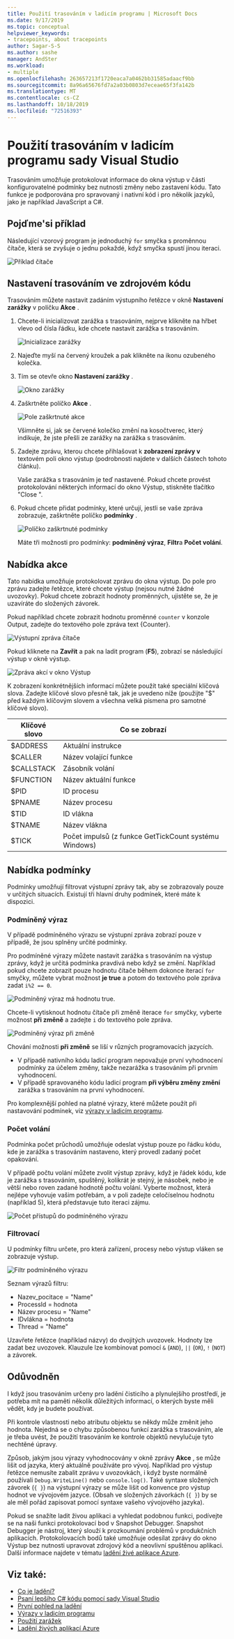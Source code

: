```yaml
---
title: Použití trasováním v ladicím programu | Microsoft Docs
ms.date: 9/17/2019
ms.topic: conceptual
helpviewer_keywords:
- tracepoints, about tracepoints
author: Sagar-S-S
ms.author: sashe
manager: AndSter
ms.workload:
- multiple
ms.openlocfilehash: 263657213f1720eaca7a0462bb31585adaacf9bb
ms.sourcegitcommit: 8a96a65676fd7a2a03b0803d7eceae65f3fa142b
ms.translationtype: MT
ms.contentlocale: cs-CZ
ms.lasthandoff: 10/18/2019
ms.locfileid: "72516393"
---
```

# <a name="use-tracepoints-in-the-visual-studio-debugger"></a>Použití trasováním v ladicím programu sady Visual Studio

Trasováním umožňuje protokolovat informace do okna výstup v části konfigurovatelné podmínky bez nutnosti změny nebo zastavení kódu. Tato funkce je podporována pro spravovaný i nativní kód i pro několik jazyků, jako je například JavaScript a C#.

## <a name="let39s-take-an-example"></a>Pojďme&#39;si příklad

Následující vzorový program je jednoduchý `for` smyčka s proměnnou čítače, která se zvyšuje o jednu pokaždé, když smyčka spustí jinou iteraci.

![Příklad čítače](../debugger/media/counterexample.png "Příklad čítače")

## <a name="set-tracepoints-in-source-code"></a>Nastavení trasováním ve zdrojovém kódu

Trasováním můžete nastavit zadáním výstupního řetězce v okně **Nastavení zarážky** v políčku **Akce** .

1. Chcete-li inicializovat zarážka s trasováním, nejprve klikněte na hřbet vlevo od čísla řádku, kde chcete nastavit zarážka s trasováním.

   ![Inicializace zarážky](../debugger/media/breakpointinitialization.png "Inicializace zarážky")

2. Najeďte myší na červený kroužek a pak klikněte na ikonu ozubeného kolečka.
3. Tím se otevře okno **Nastavení zarážky** .

   ![Okno zarážky](../debugger/media/breakpointwindow.png "Okno zarážky")

4. Zaškrtněte políčko **Akce** .

   ![Pole zaškrtnuté akce](../debugger/media/checkedactionsbox.png "Pole zaškrtnuté akce")

   Všimněte si, jak se červené kolečko změní na kosočtverec, který indikuje, že jste přešli ze zarážky na zarážka s trasováním.

5. Zadejte zprávu, kterou chcete přihlašovat k **zobrazení zprávy v** textovém poli okno výstup (podrobnosti najdete v dalších částech tohoto článku).

   Vaše zarážka s trasováním je teď nastavené. Pokud chcete provést protokolování některých informací do okno Výstup, stiskněte tlačítko &quot;Close &quot;.

6. Pokud chcete přidat podmínky, které určují, jestli se vaše zpráva zobrazuje, zaškrtněte políčko **podmínky** .

   ![Políčko zaškrtnuté podmínky](../debugger/media/checkedconditionsbox.png "Políčko zaškrtnuté podmínky")

   Máte tři možnosti pro podmínky: **podmíněný výraz**, **Filtr**a **Počet volání**.

## <a name="actions-menu"></a>Nabídka akce

Tato nabídka umožňuje protokolovat zprávu do okna výstup. Do pole pro zprávu zadejte řetězce, které chcete výstup (nejsou nutné žádné uvozovky). Pokud chcete zobrazit hodnoty proměnných, ujistěte se, že je uzavíráte do složených závorek.

Pokud například chcete zobrazit hodnotu proměnné `counter` v konzole Output, zadejte do textového pole zpráva text {Counter}.

![Výstupní zpráva čítače](../debugger/media/counteroutputmessage.png "Výstupní zpráva čítače")

Pokud kliknete na **Zavřít** a pak na ladit program (**F5**), zobrazí se následující výstup v okně výstup.

![Zpráva akcí v okno Výstup](../debugger/media/actionsmessageinoutputwindow.png "Zpráva akcí v okno Výstup")

K zobrazení konkrétnějších informací můžete použít také speciální klíčová slova. Zadejte klíčové slovo přesně tak, jak je uvedeno níže (použijte "$" před každým klíčovým slovem a všechna velká písmena pro samotné klíčové slovo).

| Klíčové slovo | Co se zobrazí |
| --- | --- |
| $ADDRESS | Aktuální instrukce |
| $CALLER | Název volající funkce |
| $CALLSTACK | Zásobník volání |
| $FUNCTION | Název aktuální funkce |
| $PID | ID procesu |
| $PNAME | Název procesu |
| $TID | ID vlákna |
| $TNAME   | Název vlákna |
| $TICK | Počet impulsů (z funkce GetTickCount systému Windows) |

## <a name="conditions-menu"></a>Nabídka podmínky

Podmínky umožňují filtrovat výstupní zprávy tak, aby se zobrazovaly pouze v určitých situacích. Existují tři hlavní druhy podmínek, které máte k dispozici.

### <a name="conditional-expression"></a>Podmíněný výraz
V případě podmíněného výrazu se výstupní zpráva zobrazí pouze v případě, že jsou splněny určité podmínky.

Pro podmíněné výrazy můžete nastavit zarážka s trasováním na výstup zprávy, když je určitá podmínka pravdivá nebo když se změní. Například pokud chcete zobrazit pouze hodnotu čítače během dokonce iterací `for` smyčky, můžete vybrat možnost **je true** a potom do textového pole zpráva zadat `i%2 == 0`.

![Podmíněný výraz má hodnotu true.](../debugger/media/conditionalexpressionistrue.png "Podmíněný výraz má hodnotu true.")

Chcete-li vytisknout hodnotu čítače při změně iterace `for` smyčky, vyberte možnost **při změně** a zadejte `i` do textového pole zpráva.

![Podmíněný výraz při změně](../debugger/media/conditionalexpressionwhenchanged.png "Podmíněný výraz při změně")

Chování možnosti **při změně** se liší v různých programovacích jazycích.

- V případě nativního kódu ladicí program nepovažuje první vyhodnocení podmínky za účelem změny, takže nezarážka s trasováním při prvním vyhodnocení.
- V případě spravovaného kódu ladicí program **při výběru změny změní** zarážka s trasováním na první vyhodnocení.

Pro komplexnější pohled na platné výrazy, které můžete použít při nastavování podmínek, viz [výrazy v ladicím programu](expressions-in-the-debugger.md).

### <a name="hit-count"></a>Počet volání
Podmínka počet průchodů umožňuje odeslat výstup pouze po řádku kódu, kde je zarážka s trasováním nastaveno, který provedl zadaný počet opakování.

V případě počtu volání můžete zvolit výstup zprávy, když je řádek kódu, kde je zarážka s trasováním, spuštěný, kolikrát je stejný, je násobek, nebo je větší nebo roven zadané hodnotě počtu volání. Vyberte možnost, která nejlépe vyhovuje vašim potřebám, a v poli zadejte celočíselnou hodnotu (například 5), která představuje tuto iteraci zájmu.

![Počet přístupů do podmíněného výrazu](../debugger/media/conditionalexpressionhitcount.png "Počet přístupů do podmíněného výrazu")

### <a name="filter"></a>Filtrovací
U podmínky filtru určete, pro která zařízení, procesy nebo výstup vláken se zobrazuje výstup.

![Filtr podmíněného výrazu](../debugger/media/conditionalexpressionfilter.png "Filtr podmíněného výrazu")

Seznam výrazů filtru:

- Nazev_pocitace = "Name"
- ProcessId = hodnota
- Název procesu = "Name"
- IDvlákna = hodnota
- Thread = "Name"

Uzavřete řetězce (například názvy) do dvojitých uvozovek. Hodnoty lze zadat bez uvozovek. Klauzule lze kombinovat pomocí `&` (`AND`), `||` (`OR`), `!` (`NOT`) a závorek.

## <a name="considerations"></a>Odůvodněn

I když jsou trasováním určeny pro ladění čisticího a plynulejšího prostředí, je potřeba mít na paměti několik důležitých informací, o kterých byste měli vědět, kdy je budete používat.

Při kontrole vlastnosti nebo atributu objektu se někdy může změnit jeho hodnota. Nejedná se o chybu způsobenou funkcí zarážka s trasováním, ale je třeba uvést, že použití trasováním ke kontrole objektů nevylučuje tyto nechtěné úpravy.

Způsob, jakým jsou výrazy vyhodnocovány v okně zprávy **Akce** , se může lišit od jazyka, který aktuálně používáte pro vývoj. Například pro výstup řetězce nemusíte zabalit zprávu v uvozovkách, i když byste normálně používali `Debug.WriteLine()` nebo `console.log()`. Také syntaxe složených závorek (`{ }`) na výstupní výrazy se může lišit od konvence pro výstup hodnot ve vývojovém jazyce. (Obsah ve složených závorkách (`{ }`) by se ale měl pořád zapisovat pomocí syntaxe vašeho vývojového jazyka).

Pokud se snažíte ladit živou aplikaci a vyhledat podobnou funkci, podívejte se na naši funkci protokolovací bod v Snapshot Debugger. Snapshot Debugger je nástroj, který slouží k prozkoumání problémů v produkčních aplikacích. Protokolovacích bodů také umožňuje odesílat zprávy do okno Výstup bez nutnosti upravovat zdrojový kód a neovlivní spuštěnou aplikaci. Další informace najdete v tématu [ladění živé aplikace Azure](../debugger/debug-live-azure-applications.md).

## <a name="see-also"></a>Viz také:

- [Co je ladění?](../debugger/what-is-debugging.md)
- [Psaní lepšího C# kódu pomocí sady Visual Studio](../debugger/write-better-code-with-visual-studio.md)
- [První pohled na ladění](../debugger/debugger-feature-tour.md)
- [Výrazy v ladicím programu](expressions-in-the-debugger.md)
- [Použití zarážek](../debugger/using-breakpoints.md)
- [Ladění živých aplikací Azure](../debugger/debug-live-azure-applications.md)
